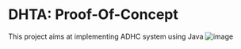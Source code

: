 # DHTA: Proof-Of-Concept
This project aims at implementing ADHC system using Java
![image](https://github.com/mng335n/AD/blob/master/ADClient.png)
